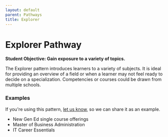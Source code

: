 ```yaml
---
layout: default
parent: Pathways
title: Explorer 
---
```

# Explorer Pathway
**Student Objective: Gain exposure to a variety of topics.**

The Explorer pattern introduces learners to a variety of subjects. It is ideal for providing an overview of a field or when a learner may not feel ready to decide on a  specialization. Competencies or courses could be drawn from multiple schools.

### Examples
If you're using this pattern, [let us know](https://github.com/Standards-and-Practices/structured-rapid-development/issues/new?assignees=&labels=documentation&template=example-submission.md&title=Example+of+%5Byour+pattern+here%5D), so we can share it as an example. 
- New Gen Ed single course offerings
- Master of Business Administration
- IT Career Essentials
